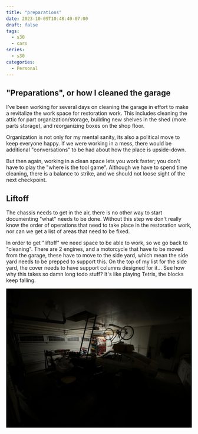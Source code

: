 ```yaml
---
title: "preparations"
date: 2023-10-09T10:48:40-07:00
draft: false
tags: 
  - s30
  - cars
series:
  - s30
categories:
  - Personal
---
```


## "Preparations", or how I cleaned the garage

I've been working for several days on cleaning the garage in effort to make a 
revitalize the work space for restoration work. This includes cleaning the attic
for part organization/storage, building new shelves in the shed 
(more parts storage), and reorganizing boxes on the shop floor. 

Organization is not only for my mental sanity, its also a political move to keep
everyone happy. If we were working in a mess, there would be additional 
"conversations" to be had about how the place is upside-down.

But then again, working in a clean space lets you work faster; you don't have
to play the "where is the tool game". Although we have to spend time cleaning,
there is a balance to strike, and we should not loose sight of the next checkpoint.


## Liftoff

The chassis needs to get in the air, there is no other way to start documenting
"what" needs to be done. Without this step we don't really know the order of 
operations that need to take place in the restoration work, nor can we get a 
list of areas that need to be fixed.

In order to get "liftoff" we need space to be able to work, so we go back to 
"cleaning". There are 2 engines, and a motorcycle that have to be moved from the
garage, these have to move to the side yard, which mean the side yard needs to 
be prepped to support this. On the top of my list for the side yard, the cover
needs to have support columns designed for it... See how why this takes so damn
long todo stuff? It's like playing Tetris, the blocks keep falling.


![chaos-in-the-garage](chaos.jpeg)
